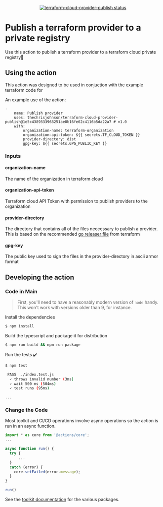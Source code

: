 <p align="center">
  <a href="https://github.com/thechrisjohnson/terraform-cloud-provider-publish/actions"><img alt="terraform-cloud-provider-publish status" src="https://github.com/thechrisjohnson/terraform-cloud-provider-publish/workflows/build-test/badge.svg"></a>
</p>

# Publish a terraform provider to a private registry

Use this action to publish a terraform provider to a terraform cloud private registry:rocket:

## Using the action

This action was designed to be used in conjuction with the example terraform code for 

An example use of the action:
```
-
    name: Publish provider
    uses: thechrisjohnson/terraform-cloud-provider-publish@1e5c4389333968251ae8b16fe62c4116b5da22a7 # v1.0
    with:
        organization-name: terraform-organization
        organization-api-token: ${{ secrets.TF_CLOUD_TOKEN }}
        provider-directory: dist
        gpg-key: ${{ secrets.GPG_PUBLIC_KEY }}
``` 

### Inputs
#### organization-name
The name of the organization in terraform cloud

#### organization-api-token
Terraform cloud API Token with permission to publish providers to the organization 

#### provider-directory
The directory that contains all of the files neccessary to publish a provider.
This is based on the recommended [go releaser file](https://github.com/hashicorp/terraform-provider-scaffolding-framework/blob/main/.goreleaser.yml) from terraform

#### gpg-key
The public key used to sign the files in the provider-directory in ascii armor format

## Developing the action

### Code in Main

> First, you'll need to have a reasonably modern version of `node` handy. This won't work with versions older than 9, for instance.

Install the dependencies  
```bash
$ npm install
```

Build the typescript and package it for distribution
```bash
$ npm run build && npm run package
```

Run the tests :heavy_check_mark:  
```bash
$ npm test

 PASS  ./index.test.js
  ✓ throws invalid number (3ms)
  ✓ wait 500 ms (504ms)
  ✓ test runs (95ms)

...
```

### Change the Code

Most toolkit and CI/CD operations involve async operations so the action is run in an async function.

```javascript
import * as core from '@actions/core';
...

async function run() {
  try { 
      ...
  } 
  catch (error) {
    core.setFailed(error.message);
  }
}

run()
```

See the [toolkit documentation](https://github.com/actions/toolkit/blob/master/README.md#packages) for the various packages.

